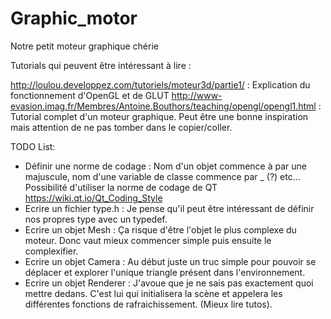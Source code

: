 # Graphic_motor
Notre petit moteur graphique chérie



Tutorials qui peuvent être intéressant à lire :

http://loulou.developpez.com/tutoriels/moteur3d/partie1/ : Explication du fonctionnement d'OpenGL et de GLUT
http://www-evasion.imag.fr/Membres/Antoine.Bouthors/teaching/opengl/opengl1.html : Tutorial complet d'un moteur graphique. Peut être une bonne inspiration mais attention de ne pas tomber dans le copier/coller.

TODO List:
- Définir une norme de codage : Nom d'un objet commence à par une majuscule, nom d'une variable de classe commence par _ (?) etc... Possibilité d'utiliser la norme de codage de QT https://wiki.qt.io/Qt_Coding_Style
- Ecrire un fichier type.h : Je pense qu'il peut être intéressant de définir nos propres type avec un typedef. 
- Ecrire un objet Mesh : Ça risque d'être l'objet le plus complexe du moteur. Donc vaut mieux commencer simple puis ensuite le complexifier.
- Ecrire un objet Camera : Au début juste un truc simple pour pouvoir se déplacer et explorer l'unique triangle présent dans l'environnement.
- Ecrire un objet Renderer : J'avoue que je ne sais pas exactement quoi mettre dedans. C'est lui qui initialisera la scène et appelera les différentes fonctions de rafraichissement. (Mieux lire tutos).

